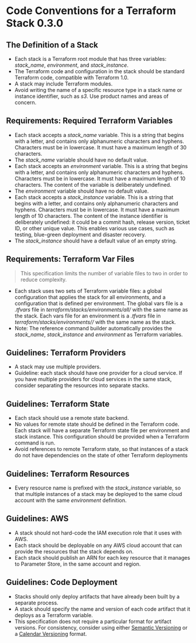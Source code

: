 # Code Conventions for a Terraform Stack 0.3.0

## The Definition of a Stack

- Each stack is a Terraform root module that has three variables: *stack_name*, *environment*, and *stack_instance*.
- The Terraform code and configuration in the stack should be standard Terraform code, compatible with Terraform 1.0.
- A stack may include Terraform modules.
- Avoid writing the name of a specific resource type in a stack name or instance identifier, such as *s3*. Use product names and areas of concern.

## Requirements: Required Terraform Variables

- Each stack accepts a *stack_name* variable. This is a string that begins with a letter, and contains only alphanumeric characters and hyphens. Characters must be in lowercase. It must have a maximum length of 30 characters.
- The *stack_name* variable should have no default value.
- Each stack accepts an *environment* variable. This is a string that begins with a letter, and contains only alphanumeric characters and hyphens. Characters must be in lowercase. It must have a maximum length of 10 characters. The content of the variable is deliberately undefined.
- The *environment* variable should have no default value.
- Each stack accepts a *stack_instance* variable. This is a string that begins with a letter, and contains only alphanumeric characters and hyphens. Characters must be in lowercase. It must have a maximum length of 10 characters. The content of the instance identifier is deliberately undefined: it could be a commit hash, release version, ticket ID, or other unique value. This enables various use cases, such as testing, blue-green deployment and disaster recovery.
- The *stack_instance* should have a default value of an empty string.

## Requirements: Terraform Var Files

> This specification limits the number of variable files to two in order to reduce complexity.

- Each stack uses two sets of Terraform variable files: a global configuration that applies the stack for all environments, and a configuration that is defined per environment. The global vars file is a *.tfvars* file in *terraform/stacks/environments/all/* with the same name as the stack. Each vars file for an environment is a *.tfvars* file in *terraform/stacks/environments/<environment-name>/* with the same name as the stack.
- Note: The reference command builder automatically provides the *stack_name*, *stack_instance* and *environment* as Terraform variables.

## Guidelines: Terraform Providers

- A stack may use multiple providers.
- Guideline: each stack should have one provider for a cloud service. If you have multiple providers for cloud services in the same stack, consider separating the resources into separate stacks.

## Guidelines: Terraform State

- Each stack should use a remote state backend.
- No values for remote state should be defined in the Terraform code. Each stack will have a separate Terraform state file per environment and stack instance. This configuration should be provided when a Terraform command is run. 
- Avoid references to remote Terraform state, so that instances of a stack do not have dependencies on the state of other Terraform deployments

## Guidelines: Terraform Resources

- Every resource name is prefixed with the *stack_instance* variable, so that multiple instances of a stack may be deployed to the same cloud account with the same *environment* definition.

## Guidelines: AWS

- A stack should not hard-code the IAM execution role that it uses with AWS.
- Each stack should be deployable on any AWS cloud account that can provide the resources that the stack depends on.
- Each stack should publish an ARN for each key resource that it manages to Parameter Store, in the same account and region.

## Guidelines: Code Deployment

- Stacks should only deploy artifacts that have already been built by a separate process.
- A stack should specify the name and version of each code artifact that it deploys as a Terraform variable.
- This specification does not require a particular format for artifact versions. For consistency, consider using either [Semantic Versioning](https://semver.org/) or a [Calendar Versioning](https://calver.org/) format.
